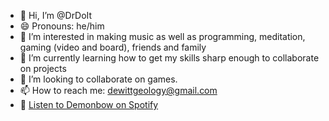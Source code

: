 - 👋 Hi, I’m @DrDoIt
- 😄 Pronouns: he/him
- 👀 I’m interested in making music as well as programming, meditation, gaming (video and board), friends and family
- 🌱 I’m currently learning how to get my skills sharp enough to collaborate on projects
- 💞️ I’m looking to collaborate on games.
- 📫 How to reach me: dewittgeology@gmail.com
- 🎸 [Listen to Demonbow on Spotify](https://open.spotify.com/artist/3ECcthL592CrUg2mK7gIoU?si=_5_29LOdT9Gog-nFAmdC0Q)
